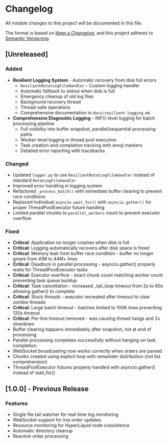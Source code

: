 # Changelog

All notable changes to this project will be documented in this file.

The format is based on [Keep a Changelog](https://keepachangelog.com/en/1.0.0/),
and this project adheres to [Semantic Versioning](https://semver.org/spec/v2.0.0.html).

## [Unreleased]

### Added
- **Resilient Logging System** - Automatic recovery from disk full errors
  - `ResilientRotatingFileHandler` - Custom logging handler
  - Automatic fallback to stdout when disk is full
  - Emergency cleanup of old log files
  - Background recovery thread
  - Thread-safe operations
  - Comprehensive documentation in `docs/resilient-logging.md`
- **Comprehensive Diagnostic Logging** - INFO-level logging for batch processing pipeline
  - Full visibility into buffer snapshot, parallel/sequential processing paths
  - Worker-level logging in thread pool execution
  - Task creation and completion tracking with emoji markers
  - Detailed error reporting with tracebacks

### Changed
- Updated `logger.py` to use `ResilientRotatingFileHandler` instead of standard `RotatingFileHandler`
- Improved error handling in logging system
- Refactored `_process_batch()` with immediate buffer clearing to prevent race conditions
- Replaced individual `asyncio.wait_for()` with `asyncio.gather()` for proper ThreadPoolExecutor future handling
- Limited parallel chunks to `parallel_workers` count to prevent executor overflow

### Fixed
- **Critical**: Application no longer crashes when disk is full
- **Critical**: Logging automatically recovers after disk space is freed
- **Critical**: Memory leak from buffer race condition - buffer no longer grows from 41M to 44M+ lines
- **Critical**: Deadlock in parallel processing - asyncio.gather() properly waits for ThreadPoolExecutor tasks
- **Critical**: Executor overflow - exact chunk count matching worker count preventing task queue buildup
- **Critical**: Task cancellation - increased _tail_loop timeout from 2s to 60s allowing gather() to complete
- **Critical**: Stuck threads - executor recreated after timeout to clear zombie threads
- **Critical**: Large batch timeout - batches limited to 100K lines preventing 120s timeout
- **Critical**: Per-line timeout removed - was causing thread hangs and 2x slowdown
- Buffer clearing happens immediately after snapshot, not at end of processing
- Parallel processing completes successfully without hanging on task completion
- WebSocket broadcasting now works correctly when orders are parsed
- Chunks created using explicit loop with remainder distribution (not list comprehension)
- ThreadPoolExecutor futures properly handled with asyncio.gather() instead of wait_for()

## [1.0.0] - Previous Release

### Features
- Single file tail watcher for real-time log monitoring
- WebSocket support for live order updates
- Resource monitoring for HyperLiquid node coexistence
- Automatic directory cleanup
- Reactive order processing


